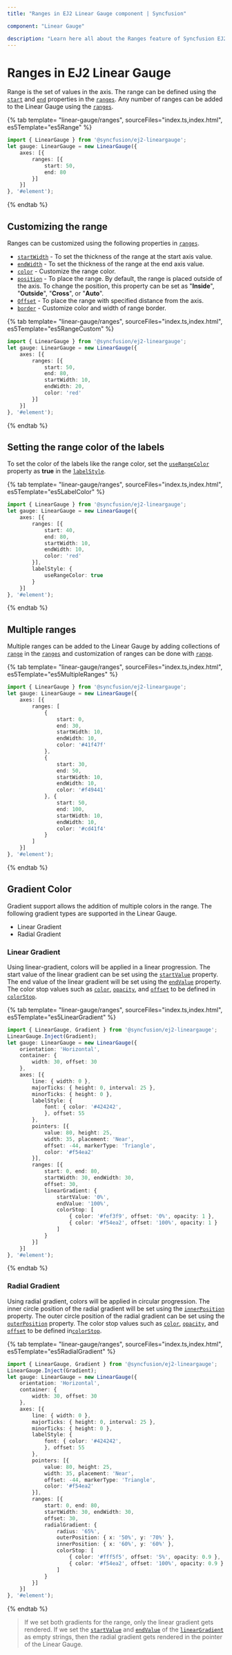 ```yaml
---
title: "Ranges in EJ2 Linear Gauge component | Syncfusion"

component: "Linear Gauge"

description: "Learn here all about the Ranges feature of Syncfusion EJ2 Linear Gauge component and more."
---
```


# Ranges in EJ2 Linear Gauge

Range is the set of values in the axis. The range can be defined using the [`start`](../api/linear-gauge/rangeModel/#start) and [`end`](../api/linear-gauge/rangeModel/#end) properties in the [`ranges`](../api/linear-gauge/rangeModel/). Any number of ranges can be added to the Linear Gauge using the [`ranges`](../api/linear-gauge/axisModel/#ranges).

{% tab template= "linear-gauge/ranges", sourceFiles="index.ts,index.html", es5Template="es5Range" %}

```typescript
import { LinearGauge } from '@syncfusion/ej2-lineargauge';
let gauge: LinearGauge = new LinearGauge({
    axes: [{
        ranges: [{
            start: 50,
            end: 80
        }]
    }]
}, '#element');

```

{% endtab %}

## Customizing the range

Ranges can be customized using the following properties in [`ranges`](../api/linear-gauge/rangeModel/).

* [`startWidth`](../api/linear-gauge/rangeModel/#startwidth) - To set the thickness of the range at the start axis value.
* [`endWidth`](../api/linear-gauge/rangeModel/#endwidth) -  To set the thickness of the range at the end axis value.
* [`color`](../api/linear-gauge/rangeModel/#color) - Customize the range color.
* [`position`](../api/linear-gauge/rangeModel/#position) -  To place the range. By default, the range is placed outside of the axis. To change the position, this property can be set as "**Inside**", "**Outside**", "**Cross**", or "**Auto**".
* [`Offset`](../api/linear-gauge/rangeModel/#offset) - To place the range with specified distance from the axis.
* [`border`](../api/linear-gauge/rangeModel/#border) - Customize color and width of range border.

{% tab template= "linear-gauge/ranges", sourceFiles="index.ts,index.html", es5Template="es5RangeCustom" %}

```typescript
import { LinearGauge } from '@syncfusion/ej2-lineargauge';
let gauge: LinearGauge = new LinearGauge({
    axes: [{
        ranges: [{
            start: 50,
            end: 80,
            startWidth: 10,
            endWidth: 20,
            color: 'red'
        }]
    }]
}, '#element');

```

{% endtab %}

## Setting the range color of the labels

To set the color of the labels like the range color, set the [`useRangeColor`](../api/linear-gauge/labelModel/#userangecolor) property as **true** in the [`labelStyle`](../api/linear-gauge/axisModel/#labelstyle).

{% tab template= "linear-gauge/ranges", sourceFiles="index.ts,index.html", es5Template="es5LabelColor" %}

```typescript
import { LinearGauge } from '@syncfusion/ej2-lineargauge';
let gauge: LinearGauge = new LinearGauge({
    axes: [{
        ranges: [{
            start: 40,
            end: 80,
            startWidth: 10,
            endWidth: 10,
            color: 'red'
        }],
        labelStyle: {
            useRangeColor: true
        }
    }]
}, '#element');

```

{% endtab %}

## Multiple ranges

Multiple ranges can be added to the Linear Gauge by adding collections of [`range`](../api/linear-gauge/rangeModel/) in the [`ranges`](../api/linear-gauge/axisModel/#ranges) and customization of ranges can be done with [`range`](../api/linear-gauge/rangeModel/).

{% tab template= "linear-gauge/ranges", sourceFiles="index.ts,index.html", es5Template="es5MultipleRanges" %}

```typescript
import { LinearGauge } from '@syncfusion/ej2-lineargauge';
let gauge: LinearGauge = new LinearGauge({
    axes: [{
        ranges: [
            {
                start: 0,
                end: 30,
                startWidth: 10,
                endWidth: 10,
                color: '#41f47f'
            },
            {
                start: 30,
                end: 50,
                startWidth: 10,
                endWidth: 10,
                color: '#f49441'
            }, {
                start: 50,
                end: 100,
                startWidth: 10,
                endWidth: 10,
                color: '#cd41f4'
            }
        ]
    }]
}, '#element');

```

{% endtab %}

## Gradient Color

Gradient support allows the addition of multiple colors in the range. The following gradient types are supported in the Linear Gauge.

* Linear Gradient
* Radial Gradient

### Linear Gradient

Using linear-gradient, colors will be applied in a linear progression. The start value of the linear gradient can be set using the [`startValue`](../api/linear-gauge/linearGradient/#startvalue) property. The end value of the linear gradient will be set using the [`endValue`](../api/linear-gauge/linearGradient/#endvalue) property. The color stop values such as [`color`](../api/linear-gauge/colorStopModel/#color), [`opacity`](../api/linear-gauge/colorStopModel/#opacity), and [`offset`](../api/linear-gauge/colorStopModel/#offset) to be defined in [`colorStop`](../api/linear-gauge/linearGradient/#colorstop).

{% tab template= "linear-gauge/ranges", sourceFiles="index.ts,index.html", es5Template="es5LinearGradient" %}

```typescript
import { LinearGauge, Gradient } from '@syncfusion/ej2-lineargauge';
LinearGauge.Inject(Gradient);
let gauge: LinearGauge = new LinearGauge({
    orientation: 'Horizontal',
    container: {
        width: 30, offset: 30
    },
    axes: [{
        line: { width: 0 },
        majorTicks: { height: 0, interval: 25 },
        minorTicks: { height: 0 },
        labelStyle: {
            font: { color: '#424242',
            }, offset: 55
        },
        pointers: [{
            value: 80, height: 25,
            width: 35, placement: 'Near',
            offset: -44, markerType: 'Triangle',
            color: '#f54ea2'
        }],
        ranges: [{
            start: 0, end: 80,
            startWidth: 30, endWidth: 30,
            offset: 30,
            linearGradient: {
                startValue: '0%',
                endValue: '100%',
                colorStop: [
                    { color: '#fef3f9', offset: '0%', opacity: 1 },
                    { color: '#f54ea2', offset: '100%', opacity: 1 }
                ]
            }
        }]
    }]
}, '#element');

```

{% endtab %}

### Radial Gradient

Using radial gradient, colors will be applied in circular progression. The inner circle position of the radial gradient will be set using the [`innerPosition`](../api/linear-gauge/radialGradient/#innerposition) property. The outer circle position of the radial gradient can be set using the [`outerPosition`](../api/linear-gauge/radialGradient/#outerposition) property. The color stop values such as [`color`](../api/linear-gauge/colorStopModel/#color), [`opacity`](../api/linear-gauge/colorStopModel/#opacity), and [`offset`](../api/linear-gauge/colorStopModel/#offset) to be defined in[`colorStop`](../api/linear-gauge/radialGradient/#colorstop).

{% tab template= "linear-gauge/ranges", sourceFiles="index.ts,index.html", es5Template="es5RadialGradient" %}

```typescript
import { LinearGauge, Gradient } from '@syncfusion/ej2-lineargauge';
LinearGauge.Inject(Gradient);
let gauge: LinearGauge = new LinearGauge({
    orientation: 'Horizontal',
    container: {
        width: 30, offset: 30
    },
    axes: [{
        line: { width: 0 },
        majorTicks: { height: 0, interval: 25 },
        minorTicks: { height: 0 },
        labelStyle: {
            font: { color: '#424242',
            }, offset: 55
        },
        pointers: [{
            value: 80, height: 25,
            width: 35, placement: 'Near',
            offset: -44, markerType: 'Triangle',
            color: '#f54ea2'
        }],
        ranges: [{
            start: 0, end: 80,
            startWidth: 30, endWidth: 30,
            offset: 30,
            radialGradient: {
                radius: '65%',
                outerPosition: { x: '50%', y: '70%' },
                innerPosition: { x: '60%', y: '60%' },
                colorStop: [
                    { color: '#fff5f5', offset: '5%', opacity: 0.9 },
                    { color: '#f54ea2', offset: '100%', opacity: 0.9 }
                ]
            }
        }]
    }]
}, '#element');

```

{% endtab %}

>If we set both gradients for the range, only the linear gradient gets rendered. If we set the [`startValue`](../api/linear-gauge/linearGradient/#startvalue) and [`endValue`](../api/linear-gauge/linearGradient/#endvalue) of the [`linearGradient`](../api/linear-gauge/linearGradient/) as empty strings, then the radial gradient gets rendered in the pointer of the Linear Gauge.
